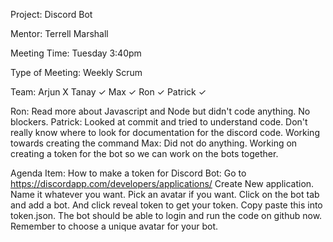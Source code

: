 Project: Discord Bot

Mentor: Terrell Marshall

Meeting Time: Tuesday 3:40pm

Type of Meeting: Weekly Scrum

Team: Arjun X  Tanay ✓  Max ✓  Ron ✓  Patrick ✓ 

Ron: Read more about Javascript and Node but didn't code anything. No blockers.
Patrick: Looked at commit and tried to understand code. Don't really know where to look for documentation for the discord code. Working towards creating the command
Max: Did not do anything. Working on creating a token for the bot so we can work on the bots together.

Agenda Item:
How to make a token for Discord Bot:
Go to https://discordapp.com/developers/applications/
Create New application. Name it whatever you want. Pick an avatar if you want. Click on the bot tab and add a bot. And click reveal token to get your token. Copy paste this into token.json. The bot should be able to login and run the code on github now. Remember to choose a unique avatar for your bot.
